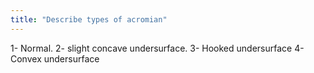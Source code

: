 ```yaml
---
title: "Describe types of acromian"
---
```

1- Normal. 2- slight concave undersurface. 3- Hooked undersurface 4- Convex undersurface

